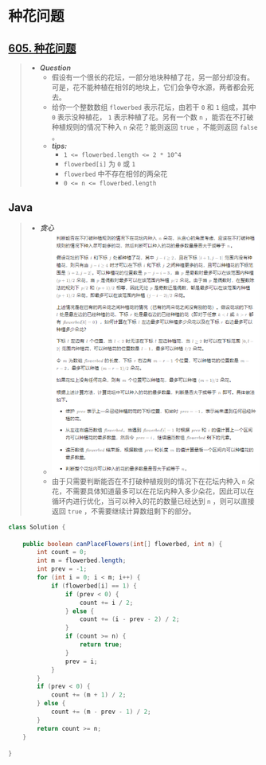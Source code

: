 # 种花问题

## [605. 种花问题](https://leetcode.cn/problems/can-place-flowers/)

> - ***Question***
>   - 假设有一个很长的花坛，一部分地块种植了花，另一部分却没有。可是，花不能种植在相邻的地块上，它们会争夺水源，两者都会死去。
>   - 给你一个整数数组 `flowerbed` 表示花坛，由若干 `0` 和 `1` 组成，其中 `0` 表示没种植花， `1` 表示种植了花。另有一个数 `n` ，能否在不打破种植规则的情况下种入 `n` 朵花？能则返回 `true` ，不能则返回 `false` 。
>   - ***tips:***
>     - `1 <= flowerbed.length <= 2 * 10^4`
>     - `flowerbed[i]` 为 `0` 或 `1`
>     - `flowerbed` 中不存在相邻的两朵花
>     - `0 <= n <= flowerbed.length`

## Java

> - ***贪心***
>   - ![image](./images/种花问题.png)
>   - 由于只需要判断能否在不打破种植规则的情况下在花坛内种入 `n` 朵花，不需要具体知道最多可以在花坛内种入多少朵花，因此可以在循环内进行优化，当可以种入的花的数量已经达到 `n` ，则可以直接返回 `true` ，不需要继续计算数组剩下的部分。

```java
class Solution {

    public boolean canPlaceFlowers(int[] flowerbed, int n) {
        int count = 0;
        int m = flowerbed.length;
        int prev = -1;
        for (int i = 0; i < m; i++) {
            if (flowerbed[i] == 1) {
                if (prev < 0) {
                    count += i / 2;
                } else {
                    count += (i - prev - 2) / 2;
                }
                if (count >= n) {
                    return true;
                }
                prev = i;
            }
        }
        if (prev < 0) {
            count += (m + 1) / 2;
        } else {
            count += (m - prev - 1) / 2;
        }
        return count >= n;
    }

}
```
